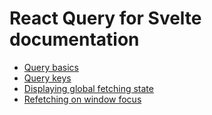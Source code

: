 # React Query for Svelte documentation

- [Query basics](./01-query-basics.md)
- [Query keys](./02-query-keys.md)
- [Displaying global fetching state](./03-global-fetch-state.md)
- [Refetching on window focus](./04-window-focus-refetching.md)

